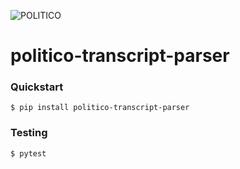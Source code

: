 ![POLITICO](https://rawgithub.com/The-Politico/src/master/images/logo/badge.png)

# politico-transcript-parser

### Quickstart

```
$ pip install politico-transcript-parser
```

### Testing

```
$ pytest
```
